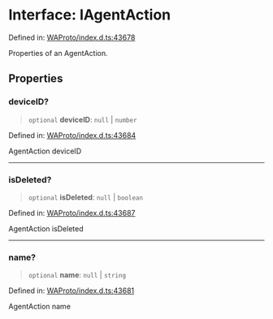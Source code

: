 # Interface: IAgentAction

Defined in: [WAProto/index.d.ts:43678](https://github.com/Fokusdotid/bail/blob/c004679536d41fcf32da31cecf70d3991dfa31b5/WAProto/index.d.ts#L43678)

Properties of an AgentAction.

## Properties

### deviceID?

> `optional` **deviceID**: `null` \| `number`

Defined in: [WAProto/index.d.ts:43684](https://github.com/Fokusdotid/bail/blob/c004679536d41fcf32da31cecf70d3991dfa31b5/WAProto/index.d.ts#L43684)

AgentAction deviceID

***

### isDeleted?

> `optional` **isDeleted**: `null` \| `boolean`

Defined in: [WAProto/index.d.ts:43687](https://github.com/Fokusdotid/bail/blob/c004679536d41fcf32da31cecf70d3991dfa31b5/WAProto/index.d.ts#L43687)

AgentAction isDeleted

***

### name?

> `optional` **name**: `null` \| `string`

Defined in: [WAProto/index.d.ts:43681](https://github.com/Fokusdotid/bail/blob/c004679536d41fcf32da31cecf70d3991dfa31b5/WAProto/index.d.ts#L43681)

AgentAction name
